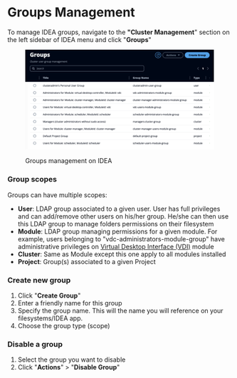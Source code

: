 # Groups Management

To manage IDEA groups, navigate to the **"Cluster Management**" section on the left sidebar of IDEA menu and click "**Groups**"

<figure><img src="../../.gitbook/assets/mods_cm_groups_management.webp" alt=""><figcaption><p>Groups management on IDEA</p></figcaption></figure>

### Group scopes

Groups can have multiple scopes:

* **User**: LDAP group associated to a given user. User has full privileges and can add/remove other users on his/her group. He/she can then use this LDAP group to manage folders permissions on their filesystem
* **Module**: LDAP group managing permissions for a given module. For example, users belonging to "vdc-administrators-module-group" have administrative privileges on [Virtual Desktop Interface (VDI)](https://app.gitbook.com/o/ewXgnQpSEObr0Vh0WSOj/s/QthiamUzKn8KJLl0hYBf/ "mention") module
* **Cluster**: Same as Module except this one apply to all modules installed
* **Project**: Group(s) associated to a given Project

### Create new group

1. Click "**Create Group**"
2. Enter a friendly name for this group
3. Specify the group name. This will the name you will reference on your filesystems/IDEA app.
4. Choose the group type (scope)

### Disable a group

1. Select the group you want to disable
2. Click "**Actions**" > "**Disable Group**"

